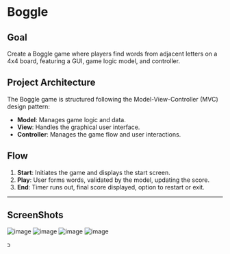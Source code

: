 # Boggle

## Goal

Create a Boggle game where players find words from adjacent letters on a 4x4 board, featuring a GUI, game logic model, and controller.

## Project Architecture

The Boggle game is structured following the Model-View-Controller (MVC) design pattern:
- **Model**: Manages game logic and data.
- **View**: Handles the graphical user interface.
- **Controller**: Manages the game flow and user interactions.

## Flow

1. **Start**: Initiates the game and displays the start screen.
2. **Play**: User forms words, validated by the model, updating the score.
3. **End**: Timer runs out, final score displayed, option to restart or exit.

---
## ScreenShots
![image](https://github.com/user-attachments/assets/3e53b5b5-1cd3-4c2b-90a6-40b7ff550f7c)
![image](https://github.com/user-attachments/assets/7fa5b28d-1e1d-4c7f-9c50-343f52fcde97)
![image](https://github.com/user-attachments/assets/8ad3c405-977a-49f9-a88b-51a49cec7330)
![image](https://github.com/user-attachments/assets/58626178-cceb-4bad-a9d6-895142141c3c)

כ
